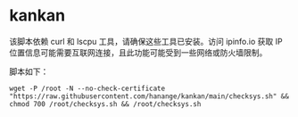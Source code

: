 # kankan

该脚本依赖 curl 和 lscpu 工具，请确保这些工具已安装。访问 ipinfo.io 获取 IP 位置信息可能需要互联网连接，且此功能可能受到一些网络或防火墙限制。

脚本如下：

``wget -P /root -N --no-check-certificate "https://raw.githubusercontent.com/hanange/kankan/main/checksys.sh" && chmod 700 /root/checksys.sh && /root/checksys.sh``
